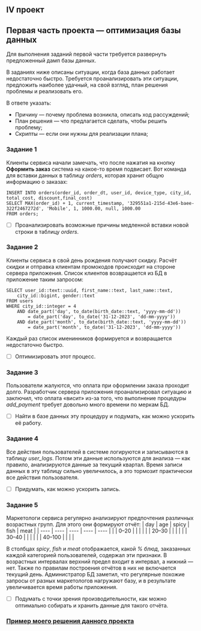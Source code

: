 ## IV проект
## Первая часть проекта — оптимизация базы данных
Для выполнения заданий первой части требуется развернуть предложенный дамп базы данных.

В заданиях ниже описаны ситуации, когда база данных работает недостаточно быстро. 
Требуется проанализировать эти ситуации, предложить наиболее удачный, на свой взгляд, план решения проблемы и реализовать его. 

В ответе указать:
- Причину — почему проблема возникла, описать ход рассуждений;
- План решения — что предлагается сделать, чтобы решить проблему;
- Скрипты — если они нужны для реализации плана;

### Задание 1
 Клиенты сервиса начали замечать, что после нажатия на кнопку **Оформить заказ** система на какое-то время подвисает. 
 Вот команда для вставки данных в таблицу *orders*, которая хранит общую информацию о заказах:

```
INSERT INTO orders(order_id, order_dt, user_id, device_type, city_id, total_cost, discount,final_cost)
SELECT MAX(order_id) + 1, current_timestamp, '329551a1-215d-43e6-baee-322f2467272d', 'Mobile', 1, 1000.00, null, 1000.00
FROM orders;
```

- [ ] Проанализировать возможные причины медленной вставки новой строки в таблицу *orders*.

### Задание 2
 Клиенты сервиса в свой день рождения получают скидку.
 Расчёт скидки и отправка клиентам промокодов происходит на стороне сервера приложения.
 Список клиентов возвращается из БД в приложение таким запросом:

```
SELECT user_id::text::uuid, first_name::text, last_name::text, 
    city_id::bigint, gender::text
FROM users
WHERE city_id::integer = 4
    AND date_part('day', to_date(birth_date::text, 'yyyy-mm-dd')) 
        = date_part('day', to_date('31-12-2023', 'dd-mm-yyyy'))
    AND date_part('month', to_date(birth_date::text, 'yyyy-mm-dd')) 
        = date_part('month', to_date('31-12-2023', 'dd-mm-yyyy'))
```
Каждый раз список именинников формируется и возвращается недостаточно быстро. 
- [ ] Оптимизировать этот процесс.

### Задание 3
Пользователи жалуются, что оплата при оформлении заказа проходит долго.
Разработчик сервера приложения проанализировал ситуацию и заключил, что оплата «висит» из-за того, что выполнение процедуры *add_payment* требует довольно много времени по меркам БД. 
- [ ] Найти в базе данных эту процедуру и подумать, как можно ускорить её работу.

### Задание 4
Все действия пользователей в системе логируются и записываются в таблицу *user_logs*. Потом эти данные используются для анализа — как правило, анализируются данные за текущий квартал.
Время записи данных в эту таблицу сильно увеличилось, а это тормозит практически все действия пользователя. 
- [ ] Придумать, как можно ускорить запись.

### Задание 5
Маркетологи сервиса регулярно анализируют предпочтения различных возрастных групп. Для этого они формируют отчёт:
| day  | age | spicy  | fish | meat |
| ---- | ---- | ---- | ---- | ---- |
|    |  0–20  |    |    |    |
|    |  20–30  |    |    |    |
|    |  30–40  |    |    |    |
|    |  40–100  |    |    |    |
	
В столбцах *spicy*, *fish* и *meat* отображается, какой *% блюд*, заказанных каждой категорией пользователей, содержал эти признаки.
В возрастных интервалах верхний предел входит в интервал, а нижний — нет.
Также по правилам построения отчётов в них не включается текущий день.
Администратор БД заметил, что регулярные похожие запросы от разных маркетологов нагружают базу, и в результате увеличивается время работы приложения.
- [ ] Подумать с точки зрения производительности, как можно оптимально собирать и хранить данные для такого отчёта.

 ### [Пример моего решения данного проекта](https://github.com/SayJustOnlyMe/portfolio/blob/main/SQL/Yandex%20Workshop/SQL%20for%20development/Module%204/queries_1.sql)
